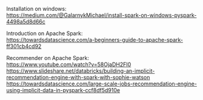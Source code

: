 Installation on windows: \
https://medium.com/@GalarnykMichael/install-spark-on-windows-pyspark-4498a5d8d66c



Introduction on Apache Spark: \
https://towardsdatascience.com/a-beginners-guide-to-apache-spark-ff301cb4cd92



Recommender on Apache Spark: \
https://www.youtube.com/watch?v=58OjaDH2FI0 \
https://www.slideshare.net/databricks/building-an-implicit-recommendation-engine-with-spark-with-sophie-watson \
https://towardsdatascience.com/large-scale-jobs-recommendation-engine-using-implicit-data-in-pyspark-ccf8df5d910e
